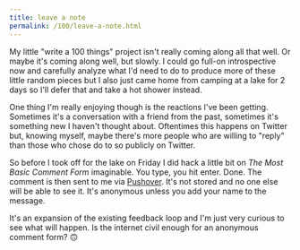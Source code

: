 ```yaml
---
title: leave a note
permalink: /100/leave-a-note.html
---
```

My little "write a 100 things" project isn't really coming along all that well. Or maybe it's coming along well, but slowly. I could go full-on introspective now and carefully analyze what I'd need to do to produce more of these little random pieces but I also just came home from camping at a lake for 2 days so I'll defer that and take a hot shower instead. 

One thing I'm really enjoying though is the reactions I've been getting. Sometimes it's a conversation with a friend from the past, sometimes it's something new I haven't thought about. Oftentimes this happens on Twitter but, knowing myself, maybe there's more people who are willing to "reply" than those who chose do to so publicly on Twitter. 

So before I took off for the lake on Friday I did hack a little bit on *The Most Basic Comment Form* imaginable. You type, you hit enter. Done. The comment is then sent to me via [Pushover](https://pushover.net/). It's not stored and no one else will be able to see it. It's anonymous unless you add your name to the message.

It's an expansion of the existing feedback loop and I'm just very curious to see what will happen. Is the internet civil enough for an anonymous comment form? 🙃